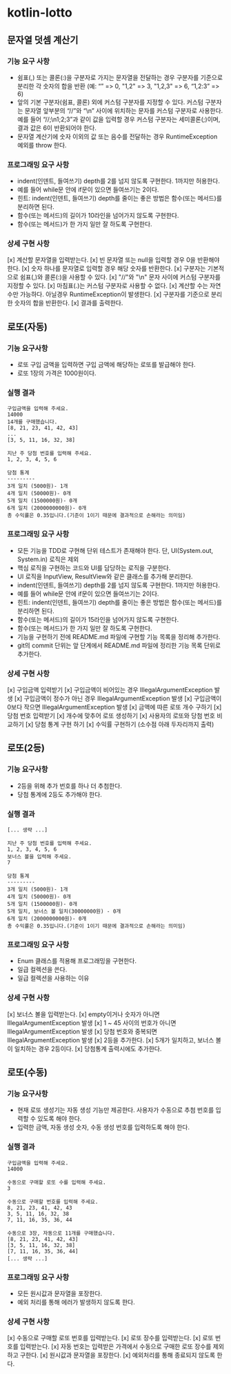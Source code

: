 # kotlin-lotto

## 문자열 덧셈 계산기
### 기능 요구 사항
- 쉼표(,) 또는 콜론(:)을 구분자로 가지는 문자열을 전달하는 경우 구분자를 기준으로 분리한 각 숫자의 합을 반환 (예: “” => 0, "1,2" => 3, "1,2,3" => 6, “1,2:3” => 6)
- 앞의 기본 구분자(쉼표, 콜론) 외에 커스텀 구분자를 지정할 수 있다. 커스텀 구분자는 문자열 앞부분의 “//”와 “\n” 사이에 위치하는 문자를 커스텀 구분자로 사용한다. 예를 들어 “//;\n1;2;3”과 같이 값을 입력할 경우 커스텀 구분자는 세미콜론(;)이며, 결과 값은 6이 반환되어야 한다.
- 문자열 계산기에 숫자 이외의 값 또는 음수를 전달하는 경우 RuntimeException 예외를 throw 한다.

### 프로그래밍 요구 사항
- indent(인덴트, 들여쓰기) depth를 2를 넘지 않도록 구현한다. 1까지만 허용한다.
- 예를 들어 while문 안에 if문이 있으면 들여쓰기는 2이다.
- 힌트: indent(인덴트, 들여쓰기) depth를 줄이는 좋은 방법은 함수(또는 메서드)를 분리하면 된다.
- 함수(또는 메서드)의 길이가 10라인을 넘어가지 않도록 구현한다.
- 함수(또는 메서드)가 한 가지 일만 잘 하도록 구현한다.

### 상세 구현 사항
[x] 계산할 문자열을 입력받는다.
  [x] 빈 문자열 또는 null을 입력할 경우 0을 반환해야 한다.
  [x] 숫자 하나를 문자열로 입력할 경우 해당 숫자를 반환한다.
  [x] 구분자는 기본적으로 쉼표(,)와 콜론(:)을 사용할 수 있다.
  [x] "//"와 "\n" 문자 사이에 커스텀 구분자를 지정할 수 있다.
  [x] 마침표(.)는 커스텀 구분자로 사용할 수 없다.
  [x] 계산할 수는 자연수만 가능하다. 아닐경우 RuntimeException이 발생한다.
[x] 구분자를 기준으로 분리한 숫자의 합을 반환한다.
[x] 결과를 출력한다.

## 로또(자동)
### 기능 요구사항
- 로또 구입 금액을 입력하면 구입 금액에 해당하는 로또를 발급해야 한다.
- 로또 1장의 가격은 1000원이다.

### 실행 결과
```
구입금액을 입력해 주세요.
14000
14개를 구매했습니다.
[8, 21, 23, 41, 42, 43]
...
[3, 5, 11, 16, 32, 38]

지난 주 당첨 번호를 입력해 주세요.
1, 2, 3, 4, 5, 6

당첨 통계
---------
3개 일치 (5000원)- 1개
4개 일치 (50000원)- 0개
5개 일치 (1500000원)- 0개
6개 일치 (2000000000원)- 0개
총 수익률은 0.35입니다.(기준이 1이기 때문에 결과적으로 손해라는 의미임)
```

### 프로그래밍 요구 사항
- 모든 기능을 TDD로 구현해 단위 테스트가 존재해야 한다. 단, UI(System.out, System.in) 로직은 제외
- 핵심 로직을 구현하는 코드와 UI를 담당하는 로직을 구분한다.
- UI 로직을 InputView, ResultView와 같은 클래스를 추가해 분리한다.
- indent(인덴트, 들여쓰기) depth를 2를 넘지 않도록 구현한다. 1까지만 허용한다.
- 예를 들어 while문 안에 if문이 있으면 들여쓰기는 2이다.
- 힌트: indent(인덴트, 들여쓰기) depth를 줄이는 좋은 방법은 함수(또는 메서드)를 분리하면 된다.
- 함수(또는 메서드)의 길이가 15라인을 넘어가지 않도록 구현한다.
- 함수(또는 메서드)가 한 가지 일만 잘 하도록 구현한다.
- 기능을 구현하기 전에 README.md 파일에 구현할 기능 목록을 정리해 추가한다.
- git의 commit 단위는 앞 단계에서 README.md 파일에 정리한 기능 목록 단위로 추가한다.

### 상세 구현 사항
[x] 구입금액 입력받기
  [x] 구입금액이 비어있는 경우 IllegalArgumentException 발생
  [x] 구입금액이 정수가 아닌 경우 IllegalArgumentException 발생
  [x] 구입금액이 0보다 작으면 IllegalArgumentException 발생
[x] 금액에 따른 로또 개수 구하기
[x] 당첨 번호 입력받기
[x] 개수에 맞추어 로또 생성하기
[x] 사용자의 로또와 당첨 번호 비교하기
[x] 당첨 통계 구현 하기
[x] 수익률 구현하기 (소수점 아래 두자리까지 출력)


## 로또(2등)
### 기능 요구사항
- 2등을 위해 추가 번호를 하나 더 추첨한다.
- 당첨 통계에 2등도 추가해야 한다.

### 실행 결과
```
[... 생략 ...]

지난 주 당첨 번호를 입력해 주세요.
1, 2, 3, 4, 5, 6
보너스 볼을 입력해 주세요.
7

당첨 통계
---------
3개 일치 (5000원)- 1개
4개 일치 (50000원)- 0개
5개 일치 (1500000원)- 0개
5개 일치, 보너스 볼 일치(30000000원) - 0개
6개 일치 (2000000000원)- 0개
총 수익률은 0.35입니다.(기준이 1이기 때문에 결과적으로 손해라는 의미임)
```

### 프로그래밍 요구 사항
- Enum 클래스를 적용해 프로그래밍을 구현한다.
- 일급 컬렉션을 쓴다.
- 일급 컬렉션을 사용하는 이유

### 상세 구현 사항
[x] 보너스 볼을 입력받는다.
  [x] empty이거나 숫자가 아니면 IllegalArgumentException 발생
  [x] 1 ~ 45 사이의 번호가 아니면 IllegalArgumentException 발생
  [x] 당첨 번호와 중복되면 IllegalArgumentException 발생
[x] 2등을 추가한다.
  [x] 5개가 일치하고, 보너스 볼이 일치하는 경우 2등이다.
  [x] 당첨통계 출력시에도 추가한다.

## 로또(수동)
### 기능 요구사항
- 현재 로또 생성기는 자동 생성 기능만 제공한다. 사용자가 수동으로 추첨 번호를 입력할 수 있도록 해야 한다.
- 입력한 금액, 자동 생성 숫자, 수동 생성 번호를 입력하도록 해야 한다.

### 실행 결과
```
구입금액을 입력해 주세요.
14000

수동으로 구매할 로또 수를 입력해 주세요.
3

수동으로 구매할 번호를 입력해 주세요.
8, 21, 23, 41, 42, 43
3, 5, 11, 16, 32, 38
7, 11, 16, 35, 36, 44

수동으로 3장, 자동으로 11개를 구매했습니다.
[8, 21, 23, 41, 42, 43]
[3, 5, 11, 16, 32, 38]
[7, 11, 16, 35, 36, 44]
[... 생략 ...]
```

### 프로그래밍 요구 사항
- 모든 원시값과 문자열을 포장한다.
- 예외 처리를 통해 에러가 발생하지 않도록 한다.

### 상세 구현 사항
[x] 수동으로 구매할 로또 번호를 입력받는다.
  [x] 로또 장수를 입력받는다.
  [x] 로또 번호를 입력받는다.
[x] 자동 번호는 입력받은 가격에서 수동으로 구매한 로또 장수를 제외하고 구한다.
[x] 원시값과 문자열을 포장한다.
[x] 예외처리를 통해 종료되지 않도록 한다.
